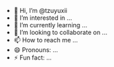 - 👋 Hi, I’m @tzuyuxii
- 👀 I’m interested in ...
- 🌱 I’m currently learning ...
- 💞️ I’m looking to collaborate on ...
- 📫 How to reach me ...
- 😄 Pronouns: ...
- ⚡ Fun fact: ...

<!---
tzuyuxii/tzuyuxii is a ✨ special ✨ repository because its `README.md` (this file) appears on your GitHub profile.
You can click the Preview link to take a look at your changes.
--->
